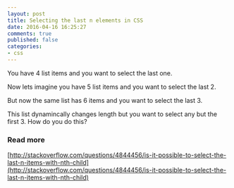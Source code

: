 ```yaml
---
layout: post
title: Selecting the last n elements in CSS
date: 2016-04-16 16:25:27
comments: true
published: false
categories:
- css
---
```


You have 4 list items and you want to select the last one. 

Now lets imagine you have 5 list items and you want to select the last 2.

But now the same list has 6 items and you want to select the last 3.

This list dynamincally changes length but you want to select any but the first 3. How do you do this?

### Read more

[http://stackoverflow.com/questions/4844456/is-it-possible-to-select-the-last-n-items-with-nth-child](http://stackoverflow.com/questions/4844456/is-it-possible-to-select-the-last-n-items-with-nth-child)

